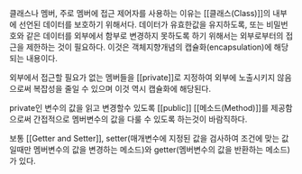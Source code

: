 

클래스나 멤버, 주로 멤버에 접근 제어자를 사용하는 이유는 [[클래스(Class)]]의 내부에 선언된 데이터를 보호하기 위해서다. 데이터가 유효한값을 유지하도록, 또는 비밀번호와 같은 데이터를 외부에서 함부로 변경하지 못하도록 하기 위해서는 외부로부터의 접근을 제한하는 것이 필요하다. 
이것은 객체지향개념의 캡슐화(encapsulation)에 해당되는 내용이다.

외부에서 접근할 필요가 없는 멤버들을 [[private]]로 지정하여 외부에 노출시키지 않음으로써 복잡성을 줄일 수 있으며 이것 역시 캡슐화에 해당된다. 

private인 변수의 값을 읽고 변경할수 있도록 [[public]] [[메소드(Method)]]를 제공함으로써 간접적으로 멤버변수의 값을 다룰 수 있도록 하는것이 바람직하다. 

보통 [[Getter and Setter]], setter(매개변수에 지정된 값을 검사하여 조건에 맞는 값일때만 멤버변수의 값을 변경하는 메소드)와 getter(멤버변수의 값을 반환하는 메소드)가 있다.